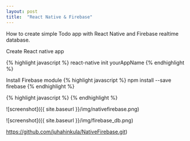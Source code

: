 ```yaml
---
layout: post
title:  "React Native & Firebase"
---
```

How to create simple Todo app with React Native and Firebase realtime database.

Create React native app

{% highlight javascript %}
react-native init yourAppName
{% endhighlight %}

Install Firebase module
{% highlight javascript %}
npm install --save firebase
{% endhighlight %}


{% highlight javascript %}
{% endhighlight %}




![screenshot]({{ site.baseurl }}/img/nativefirebase.png)

![screenshot]({{ site.baseurl }}/img/firebase_db.png)

https://github.com/juhahinkula/NativeFirebase.git)

